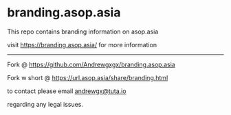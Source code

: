 # branding.asop.asia
This repo contains branding information on asop.asia

visit https://branding.asop.asia/ for more information

---

Fork @ https://github.com/Andrewgxgx/branding.asop.asia

Fork w short @ https://url.asop.asia/share/branding.html

to contact please email andrewgx@tuta.io

regarding any legal issues.

